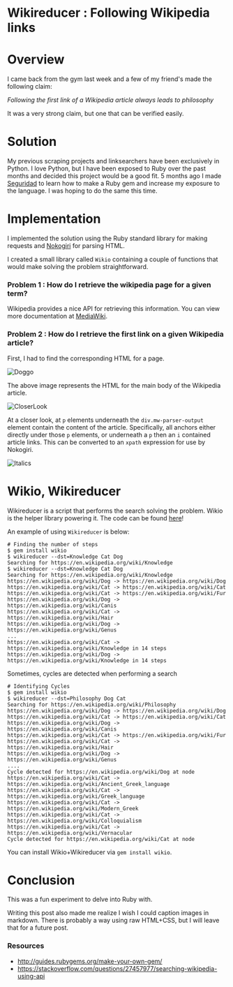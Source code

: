 # Wikireducer : Following Wikipedia links


# Overview

I came back from the gym last week and a few of my friend's made the following
claim:


_Following the first link of a Wikipedia article always leads to philosophy_

It was a very strong claim, but one that can be verified easily.

# Solution

My previous scraping projects and linksearchers have been exclusively in Python.
I love Python, but I have been exposed to Ruby over the past months and decided
this project would be a good fit. 5 months ago I made
[Seguridad](https://github.com/dang3r/seguridad) to learn how to make a Ruby gem
and increase my exposure to the language. I was hoping to do the same this time.

# Implementation

I implemented the solution using the Ruby standard library for making requests
and [Nokogiri](https://github.com/sparklemotion/nokogiri) for parsing HTML.

I created a small library called `Wikio` containing a couple of functions that
would make solving the problem straightforward. 

### Problem 1 : How do I retrieve the wikipedia page for a given term?

Wikipedia provides a nice API for retrieving this information. You can view more
documentation at
[MediaWiki](https://www.mediawiki.org/wiki/API:Main_page#The_endpoint).

### Problem 2 : How do I retrieve the first link on a given Wikipedia article?

First, I had to find the corresponding HTML for a page.

![Doggo](/images/wiki-dog.png)
  
The above image represents the HTML for the main body of the Wikipedia article.

![CloserLook](/images/wiki-html.png)

At a closer look, at `p` elements underneath the `div.mw-parser-output` element
contain the content of the article. Specifically, all anchors either directly
under those `p` elements, or underneath a `p` then an `i` contained article
links. This can be converted to an `xpath` expression for use by Nokogiri.

![Italics](/images/wiki-italics.png)

# Wikio, Wikireducer

Wikireducer is a script that performs the search solving the problem. Wikio is
the helper library powering it. The code can be found
[here](https://github.com/dang3r/wikio)!

An example of using `Wikireducer` is below:

```
# Finding the number of steps
$ gem install wikio
$ wikireducer --dst=Knowledge Cat Dog
Searching for https://en.wikipedia.org/wiki/Knowledge
$ wikireducer --dst=Knowledge Cat Dog
Searching for https://en.wikipedia.org/wiki/Knowledge
https://en.wikipedia.org/wiki/Dog -> https://en.wikipedia.org/wiki/Dog
https://en.wikipedia.org/wiki/Cat -> https://en.wikipedia.org/wiki/Cat
https://en.wikipedia.org/wiki/Cat -> https://en.wikipedia.org/wiki/Fur
https://en.wikipedia.org/wiki/Dog -> https://en.wikipedia.org/wiki/Canis
https://en.wikipedia.org/wiki/Cat -> https://en.wikipedia.org/wiki/Hair
https://en.wikipedia.org/wiki/Dog -> https://en.wikipedia.org/wiki/Genus
...
https://en.wikipedia.org/wiki/Cat -> https://en.wikipedia.org/wiki/Knowledge in 14 steps
https://en.wikipedia.org/wiki/Dog -> https://en.wikipedia.org/wiki/Knowledge in 14 steps
```

Sometimes, cycles are detected when performing a search

```
# Identifying Cycles
$ gem install wikio
$ wikireducer --dst=Philosophy Dog Cat
Searching for https://en.wikipedia.org/wiki/Philosophy
https://en.wikipedia.org/wiki/Dog -> https://en.wikipedia.org/wiki/Dog
https://en.wikipedia.org/wiki/Cat -> https://en.wikipedia.org/wiki/Cat
https://en.wikipedia.org/wiki/Dog -> https://en.wikipedia.org/wiki/Canis
https://en.wikipedia.org/wiki/Cat -> https://en.wikipedia.org/wiki/Fur
https://en.wikipedia.org/wiki/Cat -> https://en.wikipedia.org/wiki/Hair
https://en.wikipedia.org/wiki/Dog -> https://en.wikipedia.org/wiki/Genus
....
Cycle detected for https://en.wikipedia.org/wiki/Dog at node
https://en.wikipedia.org/wiki/Cat -> https://en.wikipedia.org/wiki/Ancient_Greek_language
https://en.wikipedia.org/wiki/Cat -> https://en.wikipedia.org/wiki/Greek_language
https://en.wikipedia.org/wiki/Cat -> https://en.wikipedia.org/wiki/Modern_Greek
https://en.wikipedia.org/wiki/Cat -> https://en.wikipedia.org/wiki/Colloquialism
https://en.wikipedia.org/wiki/Cat -> https://en.wikipedia.org/wiki/Vernacular
Cycle detected for https://en.wikipedia.org/wiki/Cat at node
```

You can install Wikio+Wikireducer via `gem install wikio`.

# Conclusion

This was a fun experiment to delve into Ruby with.

Writing this post also made me realize I wish I could caption images in
markdown. There is probably a way using raw HTML+CSS, but I will leave that for
a future post.

### Resources

- http://guides.rubygems.org/make-your-own-gem/
- https://stackoverflow.com/questions/27457977/searching-wikipedia-using-api

